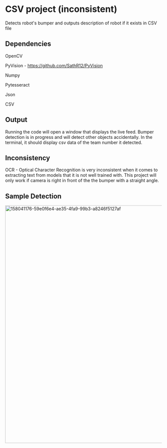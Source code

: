 # CSV project (inconsistent)

Detects robot's bumper and outputs description of robot if it exists in CSV file 


## Dependencies

OpenCV 

PyVision - https://github.com/SathR12/PyVision

Numpy

Pytesseract

Json

CSV


## Output

Running the code will open a window that displays the live feed. Bumper detection is in progress and will detect other objects accidentally. In the terminal, it should display csv data of the team number it detected. 

## Inconsistency

OCR - Optical Character Recognition is very inconsistent when it comes to extracting text from models that it is not well trained with. This project will only work if camera is right in front of the the bumper with a straight angle. 

## Sample Detection
<img width="764" alt="158041176-59e0f6e4-ae35-4fa9-99b3-a8246f5127af" src="https://user-images.githubusercontent.com/74515743/160261605-67f428fa-015c-4272-9e24-02947c792274.png">
